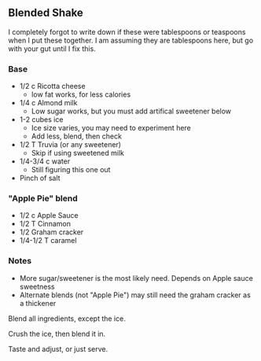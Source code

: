 ## Blended Shake

I completely forgot to write down if these were tablespoons or teaspoons when I put these together. I am assuming they are tablespoons here, but go with your gut until I fix this.

### Base
* 1/2 c Ricotta cheese
    * low fat works, for less calories
* 1/4 c Almond milk
    * Low sugar works, but you must add artifical sweetener below
* 1-2 cubes ice
    * Ice size varies, you may need to experiment here
    * Add less, blend, then check
* 1/2 T Truvia (or any sweetener)
    * Skip if using sweetened milk
* 1/4-3/4 c water
    * Still figuring this one out
* Pinch of salt
    
### "Apple Pie" blend
* 1/2 c Apple Sauce
* 1/2 T Cinnamon
* 1/2 Graham cracker
* 1/4-1/2 T caramel

### Notes
* More sugar/sweetener is the most likely need. Depends on Apple sauce sweetness
* Alternate blends (not "Apple Pie") may still need the graham cracker as a thickener

Blend all ingredients, except the ice.

Crush the ice, then blend it in.

Taste and adjust, or just serve.
